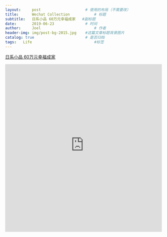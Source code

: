 ```yaml
---
layout:     post   				    # 使用的布局（不需要改）
title:      Wechat Collection			# 标题 
subtitle:   日系小品 60万元幸福成家   #副标题
date:       2019-06-23 				# 时间
author:     Joel 						# 作者
header-img: img/post-bg-2015.jpg 	#这篇文章标题背景图片
catalog: true 						# 是否归档
tags:	Life							#标签
---
```

<a href="https://m.shejiben.com/sjs/3771237/case-2858891-1.html">日系小品 60万元幸福成家</a>

<embed width="100%" height="540px" name="plugin" id="plugin" src="https://raw.githubusercontent.com/JoelPub/joelpub.github.io/master/img/blog/U.pdf" type="application/pdf" internalinstanceid="9">
